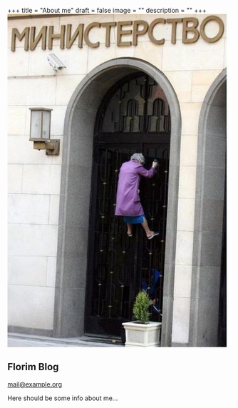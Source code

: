 +++
title = "About me"
draft = false
image = ""
description = ""
+++
![](58ca0d3e-c2a9-483c-acb5-b2837c8c6145.jpeg)

## Florim Blog

mail@example.org

Here should be some info about me...